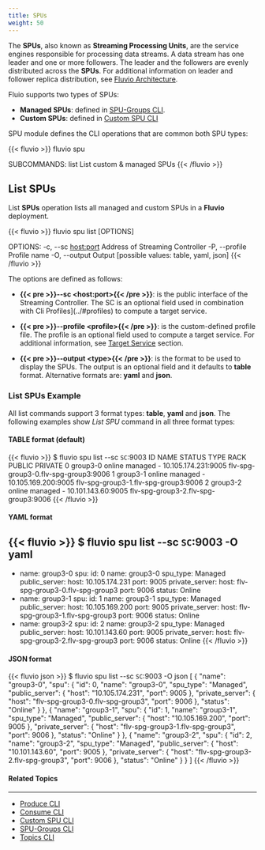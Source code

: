 ```yaml
---
title: SPUs
weight: 50
---
```


The __SPUs__, also known as __Streaming Processing Units__, are the service engines responsible for processing data streams. A data stream has one leader and one or more followers. The leader and the followers are evenly distributed across the __SPUs__. For additional information on leader and follower replica distribution, see [Fluvio Architecture](/docs/architecture).

Fluio supports two types of SPUs:

* **Managed SPUs**: defined in [SPU-Groups CLI](../spu-groups).
* **Custom SPUs**: defined in [Custom SPU CLI](../custom-spus)

SPU module defines the CLI operations that are common both SPU types: 

{{< fluvio >}}
fluvio spu <SUBCOMMAND>

SUBCOMMANDS:
    list    List custom & managed SPUs
{{< /fluvio >}}


## List SPUs

List __SPUs__ operation lists all managed and custom SPUs in a __Fluvio__ deployment. 

{{< fluvio >}}
fluvio spu list [OPTIONS]

OPTIONS:
    -c, --sc <host:port>       Address of Streaming Controller
    -P, --profile <profile>    Profile name
    -O, --output <type>        Output [possible values: table, yaml, json]
{{< /fluvio >}}

The options are defined as follows:

* <strong>{{< pre >}}--sc &lt;host:port&gt;{{< /pre >}}</strong>:
is the public interface of the Streaming Controller. The SC is an optional field used in combination with Cli Profiles](../#profiles) to compute a target service.

* <strong>{{< pre >}}--profile &lt;profile&gt;{{< /pre >}}</strong>:
is the custom-defined profile file. The profile is an optional field used to compute a target service. For additional information, see [Target Service](..#target-service) section.

* <strong>{{< pre >}}--output &lt;type&gt;{{< /pre >}}</strong>:
is the format to be used to display the SPUs. The output is an optional field and it defaults to __table__ format. Alternative formats are: __yaml__ and __json__.

### List SPUs Example

All list commands support 3 format types: __table__, __yaml__ and __json__. The following examples show _List SPU_ command in all three format types:

#### TABLE format (default)

{{< fluvio >}}
$ fluvio spu list  --sc `SC`:9003
ID  NAME      STATUS  TYPE     RACK  PUBLIC               PRIVATE 
0  group3-0  online  managed   -    10.105.174.231:9005  flv-spg-group3-0.flv-spg-group3:9006 
1  group3-1  online  managed   -    10.105.169.200:9005  flv-spg-group3-1.flv-spg-group3:9006 
2  group3-2  online  managed   -    10.101.143.60:9005   flv-spg-group3-2.flv-spg-group3:9006 
{{< /fluvio >}}

#### YAML format

{{< fluvio >}}
$ fluvio spu list  --sc `SC`:9003 -O yaml
---
- name: group3-0
  spu:
    id: 0
    name: group3-0
    spu_type: Managed
    public_server:
      host: 10.105.174.231
      port: 9005
    private_server:
      host: flv-spg-group3-0.flv-spg-group3
      port: 9006
    status: Online
- name: group3-1
  spu:
    id: 1
    name: group3-1
    spu_type: Managed
    public_server:
      host: 10.105.169.200
      port: 9005
    private_server:
      host: flv-spg-group3-1.flv-spg-group3
      port: 9006
    status: Online
- name: group3-2
  spu:
    id: 2
    name: group3-2
    spu_type: Managed
    public_server:
      host: 10.101.143.60
      port: 9005
    private_server:
      host: flv-spg-group3-2.flv-spg-group3
      port: 9006
    status: Online
{{< /fluvio >}}


#### JSON format

{{< fluvio json >}}
$ fluvio spu list  --sc `SC`:9003 -O json
[
  {
    "name": "group3-0",
    "spu": {
      "id": 0,
      "name": "group3-0",
      "spu_type": "Managed",
      "public_server": {
        "host": "10.105.174.231",
        "port": 9005
      },
      "private_server": {
        "host": "flv-spg-group3-0.flv-spg-group3",
        "port": 9006
      },
      "status": "Online"
    }
  },
  {
    "name": "group3-1",
    "spu": {
      "id": 1,
      "name": "group3-1",
      "spu_type": "Managed",
      "public_server": {
        "host": "10.105.169.200",
        "port": 9005
      },
      "private_server": {
        "host": "flv-spg-group3-1.flv-spg-group3",
        "port": 9006
      },
      "status": "Online"
    }
  },
  {
    "name": "group3-2",
    "spu": {
      "id": 2,
      "name": "group3-2",
      "spu_type": "Managed",
      "public_server": {
        "host": "10.101.143.60",
        "port": 9005
      },
      "private_server": {
        "host": "flv-spg-group3-2.flv-spg-group3",
        "port": 9006
      },
      "status": "Online"
    }
  }
]
{{< /fluvio >}}


#### Related Topics
-------------------
* [Produce CLI](../produce)
* [Consume CLI](../consume)
* [Custom SPU CLI](../custom-spus)
* [SPU-Groups CLI](../spu-groups)
* [Topics CLI](../topics)
